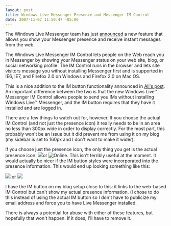 ```yaml
---
layout: post
title: Windows Live Messenger Presence and Messenger IM Control
date: 2007-11-07 11:50:47 -05:00
---
```


The Windows Live Messenger team has just [announced](http://messengersays.spaces.live.com/Blog/cns!5B410F7FD930829E!30835.entry) a new feature that allows you show your Messenger presence and receive instant messages from the web. 

The Windows Live Messenger IM Control lets people on the Web reach you in Messenger by showing your Messenger status on your web site, blog, or social networking profile. The IM Control runs in the browser and lets site visitors message you without installing Messenger first and is supported in IE6, IE7, and Firefox 2.0 on Windows and Firefox 2.0 on Mac OS.  

This is a nice addition to the IM button functionality announced in [Ali's post](http://messengersays.spaces.live.com/blog/cns!5B410F7FD930829E!30590.entry).  An important difference between the two is that the new Windows Live™ Messenger IM Control allows people to send you IMs without installing Windows Live™ Messenger, and the IM button requires that they have it installed and are logged in.  

There are a few things to watch out for, however. If you choose the actual IM Control (and not just the presence icon) it really needs to be in an area no less than 300px wide in order to display correctly. For the most part, this probably won't be an issue but it did prevent me from using it on my blog (my sidebar is set to 160px and I don't want to make it wider).  

If you choose just the presence icon, the only thing you get is the actual presence icon: ![](http://messenger.services.live.com/users/8dbf2e7ca0b7abcb%40apps.messenger.live.com/presenceimage?mkt=en-AU)or ![Online](http://settings.messenger.live.com/static/w13r1/Conversation/img/Status_Online.gif). This isn't terribly useful at the moment. It would actually be nicer if the IM button styles were incorporated into the presence information. This would end up looking something like this:

![](http://global.msads.net/ads/pronws/A_Gray_Connect.png) or ![](http://global.msads.net/ads/pronws/A_Blue_Connect.png)

I have the IM button on my blog setup close to this: it links to the web-based IM Control but can't show my actual presence information. (I chose to do this instead of using the actual IM button so I don't have to publicize my email address and force you to have Live Messenger installed.

There is always a potential for abuse with either of these features, but hopefully that won't happen. If it does, I'll have to remove it.
